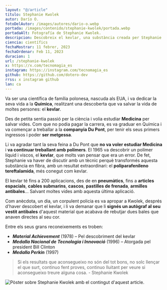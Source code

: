 ```yaml
---
layout: "@/article"
titulo: Stephanie Kwolek
autor: Darío O.
fotoDelAutor: /images/autores/dario-o.webp
portada: /images/contenido/stephanie-kwolek/portada.webp
portadaAlt: Fotografía de Stephanie Kwolek.
descripcion: Descobreix el kevlar, una substància creada per Stephanie Kwolek, una química que va salvar vides.
ciencia: científics
fechaMostrar: 11 febrer, 2023
fechaOrdenar: Feb 11, 2023
duracion: 1 
url: /stephanie-kwolek
x: https://x.com/tecnomagia_es
instagram: https://instagram.com/tecnomagia_es
github: https://github.com/dotero-dev
rrss: x instagram github
lan: ca
---
```


Va ser una científica de família polonesa, nascuda als EUA, i va dedicar la seva vida a la **Química**, realitzant una descoberta que va salvar la vida de moltes persones: el **kevlar**.

Des de petita sentia passió per la ciència i volia estudiar **Medicina** per salvar vides. Com que no podia pagar la carrera, es va graduar en Química i va començar a treballar a la **companyia Du Pont**, per tenir els seus primers ingressos i poder **ser metgessa**.

Li va agradar tant la seva feina a Du Pont que **no va voler estudiar Medicina** i **va continuar treballant amb polímers**. El 1965 va descobrir un polímer líquid i viscos, el **kevlar**, que molts van pensar que era un error. De fet, Stephanie va haver de discutir amb un tècnic perquè transformés aquesta substància en fibra, amb un resultat extraordinari: el **poliparafenileno tereftalamida**, més conegut com kevlar.

El kevlar té fins a 200 aplicacions, des de en **pneumàtics**, fins a **articles espacials**, **cables submarins**, **cascos**, **pastilles de frenada**, **armilles antibales**... Salvant moltes vides amb aquesta última aplicació.

Com anècdota, un dia, un corpulent policia es va apropar a Kwolek, després d'haver descobert el kevlar, i li va demanar que li **signés un autògraf al seu vestit antibales** d'aquest material que acabava de rebutjar dues bales que anaven directes al seu cor.

Entre els seus grans reconeixements es troben:

- ***Material Achievement*** (1978) – Pel descobriment del kevlar
- ***Medalla Nacional de Tecnologia i Innovació*** (1996) – Atorgada pel president Bill Clinton
- ***Medalla Perkin*** (1997)

> Si els resultats que aconsegueixo no són del tot bons, no solc llençar el que surt, continuo fent proves, continuo lluitant per veure si aconsegueixo treure alguna cosa. - Stephanie Kwolek

![Pòster sobre Stephanie Kwolek amb el contingut d'aquest article.](/images/contenido/stephanie-kwolek/poster.webp)